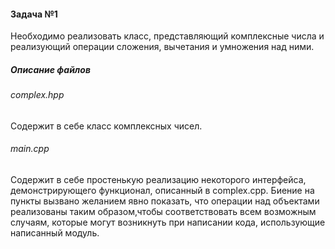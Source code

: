 #### Задача №1
Необходимо реализовать класс, представляющий комплексные числа и реализующий операции сложения, вычетания и умножения над ними.
##### Описание файлов
###### complex.hpp
Содержит в себе класс комплексных чисел.
###### main.cpp
Содержит в себе простенькую реализацию некоторого интерфейса, демонстрирующего функционал, описанный в complex.cpp.
Биение на пункты вызвано желанием явно показать, что операции над объектами реализованы таким образом,чтобы соответствовать всем возможным случаям, которые могут возникнуть при написании кода, использующие написанный модуль.
